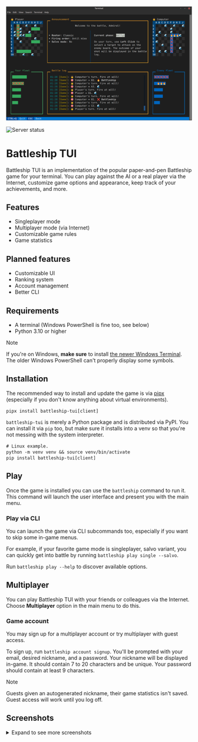 ![Battle](screenshots/battle.png)

![Server status](https://uptime.klavionik.dev/api/badge/1/status?upLabel=online&downLabel=offline)

# Battleship TUI
Battleship TUI is an implementation of the popular paper-and-pen Battleship game for 
your terminal. You can play against the AI or a real player via the Internet, 
customize game options and appearance, keep track of your achievements, and more.

## Features
* Singleplayer mode  
* Multiplayer mode (via Internet)
* Customizable game rules
* Game statistics

## Planned features
* Customizable UI 
* Ranking system
* Account management
* Better CLI

## Requirements
* A terminal (Windows PowerShell is fine too, see below)
* Python 3.10 or higher

> [!NOTE]
> If you're on Windows, **make sure** to install [the newer Windows Terminal](https://apps.microsoft.com/detail/9N0DX20HK701?hl=en-us&gl=US). 
> The older Windows PowerShell can't properly display some symbols. 

## Installation
The recommended way to install and update the game is via 
[pipx](https://pypa.github.io/pipx/) (especially if you don't know anything about 
virtual environments).

```shell
pipx install battleship-tui[client]
```

`battleship-tui` is merely a Python package and is distributed via PyPI. You can 
install it via `pip` too, but make sure it installs into a venv so that you're not 
messing with the system interpreter.

```shell
# Linux example.
python -m venv venv && source venv/bin/activate
pip install battleship-tui[client]
```

## Play
Once the game is installed you can use the `battleship` command to run it. This 
command will launch the user interface and present you with the main menu.

### Play via CLI
You can launch the game via CLI subcommands too, especially if you want to skip some 
in-game menus.

For example, if your favorite game mode is singleplayer, salvo variant, you can 
quickly get into battle by running `battleship play single --salvo`.

Run `battleship play --help` to discover available options.

## Multiplayer
You can play Battleship TUI with your friends or colleagues via the Internet. Choose 
**Multiplayer** option in the main menu to do this.

### Game account
You may sign up for a multiplayer account or try multiplayer with guest access.

To sign up, run `battleship account signup`. You'll be prompted with your email, 
desired nickname, and a password. Your nickname will be displayed in-game. It should 
contain 7 to 20 characters and be unique. Your password should contain at least 9 
characters.

> [!NOTE]
> Guests given an autogenerated nickname, their game statistics isn't saved. Guest 
> access will work until you log off.


## Screenshots
<details>
<summary>Expand to see more screenshots</summary>

### Main menu
![Main menu](screenshots/main_menu.png)

### Game summary
![Summary](screenshots/summary.png)

### Starting a multiplayer session
![Awaiting](screenshots/multiplayer.png)

### List of game sessions to join
![Sessions](screenshots/sessions.png)
</details>
